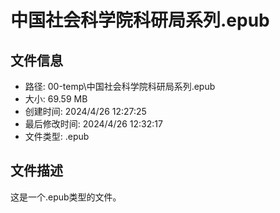 ﻿# 中国社会科学院科研局系列.epub

## 文件信息
- 路径: 00-temp\中国社会科学院科研局系列.epub
- 大小: 69.59 MB
- 创建时间: 2024/4/26 12:27:25
- 最后修改时间: 2024/4/26 12:32:17
- 文件类型: .epub

## 文件描述
这是一个.epub类型的文件。

